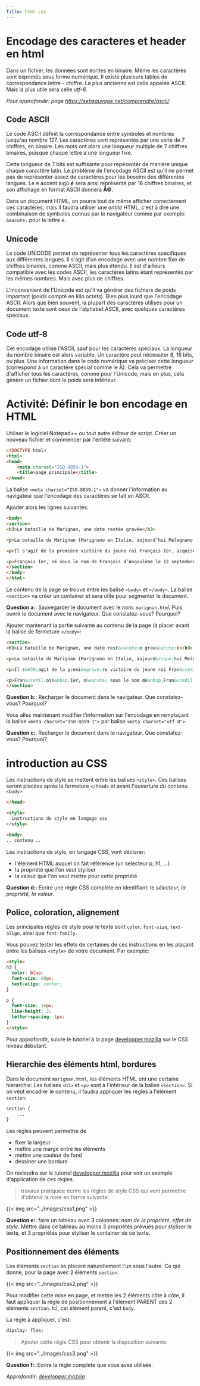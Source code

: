 ```yaml
---
Title: html css
---
```


# Encodage des caracteres et header en html
Dans un fichier, les données sont écrites en binaire. Même les caractères sont exprimés sous forme numérique. Il existe plusieurs tables de correspondance lettre - chiffre. La plus ancienne est celle appelée ASCII. Mais la plus utile sera celle *utf-8*.

*Pour approfondir: page https://sebsauvage.net/comprendre/ascii/*

## Code ASCII
Le code ASCII définit la correspondance entre symboles et nombres jusqu'au nombre 127. Les caractères sont représentés par une série de 7 chiffres, en binaire. Les mots ont alors une longueur multiple de 7 chiffres binaires, puisque chaque lettre a une longueur fixe. 

Cette longueur de 7 bits est suffisante pour repésenter de manière unique chaque caractère latin.
Le problème de l'encodage ASCII est qu'il ne permet pas de représenter assez de caractères pour les besoins des différentes langues. Le e accent aigû **é** sera ainsi représenté par 16 chiffres binaires, et son affichage en format ASCII donnera **Ã©**. 

Dans un document HTML, on pourra tout de même afficher correctement ces caractères, mais il faudra utiliser une *entité* HTML, c'est à dire une combinaison de symboles connus par le navigateur comme par exemple: `&eacute;` pour la lettre `é`.

## Unicode
Le code UNICODE permet de représenter tous les caractères spécifiques aux différentes langues. Il s'agit d'un encodage avec une nombre fixe de chiffres binaires, comme ASCII, mais plus étendu. Il est d'ailleurs compatible avec les codes ASCII, les caractères latins étant représentés par les mêmes nombres. Mais avec plus de chiffres.

L'inconvenient de l'Unicode est qu'il va générer des fichiers de poids important (poids compté en kilo octets). Bien plus lourd que l'encodage ASCII. Alors que bien souvent, la plupart des caractères utilisés pour un document texte sont ceux de l'alphabet ASCII, avec quelques caractères spéciaux.

## Code utf-8
Cet encodage utilise l'ASCII, sauf pour les caractères spéciaux. La longueur du nombre binaire est alors variable. Un caractère peut nécessiter 8, 16 bits, ou plus. Une information dans le code numérique va préciser cette longueur (correspond à un caractère spécial comme le Ã). Cela va permettre d'afficher tous les caractères, comme pour l'Unicode, mais en plus, cela génère un fichier dont le poids sera inférieur.

# Activité: Définir le bon encodage en HTML
Utiliser le logiciel Notepad++ ou tout autre éditeur de script. Créer un nouveau fichier et commencer par l'entête suivant:

```html
<!DOCTYPE html>
<html>
<head>
	<meta charset="ISO-8859-1">
	<title>page principale</title>
</head>
```

La balise `<meta charset="ISO-8859-1">` va donner l'information au navigateur que l'encodage des caractères se fait en ASCII.

Ajouter alors les lignes suivantes:

```html
<body>
<section>
<h3>La bataille de Marignan, une date restée gravée</h3>

<p>La bataille de Marignan (Marignano en Italie, aujourd’hui Melegnano, ville à 16 km au sud-est de Milan) eut lieu les 13 et 14 septembre 1515 et opposa le roi de France François Ier et ses alliés vénitiens aux mercenaires suisses qui défendaient le duché de Milan.</p>

<p>Il s'agit de la première victoire du jeune roi François Ier, acquise dès la première année de son règne. Celle-ci fit environ 16 000 morts en seize heures de combat.</p>

<p>François Ier, né sous le nom de François d’Angoulême le 12 septembre 1494 à Cognac et mort le 31 mars 1547 à Rambouillet, est un <a href="https://fr.wikipedia.org/wiki/Liste_des_monarques_de_France">roi de France</a> ayant régné du 25 janvier 1515, jour de son sacre, à sa mort en 1547. Fils de <a href="https://fr.wikipedia.org/wiki/Charles_d%27Orl%C3%A9ans_(1459-1496)" title="Charles d'Orléans (1459-1496)">Charles d'Orléans</a> et de <a href="https://fr.wikipedia.org/wiki/Louise_de_Savoie">Louise de Savoie</a>, il appartient à la branche de Valois-Angoulême de la dynastie capétienne.</p>
</section>
</body>
</html>
```

Le contenu de la page se trouve entre les balise `<body>` et `</body>`.  La balise `<section>` va créer un container et sera utile pour segmenter le document.

**Question a:**:  Sauvegarder le document avec le nom: `marignan.html` Puis ouvrir le document avec le navigateur. Que constatez-vous? Pourquoi?

Ajouter mantenant la partie suivante au contenu de la page (à placer avant la balise de fermeture `</body>`:

```html
<section>
<h3>La bataille de Marignan, une date rest&eacute;e grav&eacute;e</h3>

<p>La bataille de Marignan (Marignano en Italie, aujourd&rsquo;hui Melegnano, ville &agrave; 16 km au sud-est de Milan) eut lieu les 13 et 14 septembre 1515 et opposa le roi de France Fran&ccedil;ois Ier et ses alli&eacute;s v&eacute;nitiens aux mercenaires suisses qui d&eacute;fendaient le duch&eacute; de Milan.</p>

<p>Il s&#39;agit de la premi&egrave;re victoire du jeune roi Fran&ccedil;ois Ier, acquise d&egrave;s la premi&egrave;re ann&eacute;e de son r&egrave;gne. Celle-ci&nbsp; fit environ 16 000 morts en seize heures de combat.</p>

<p>Fran&ccedil;ois&nbsp;Ier, n&eacute; sous le nom de&nbsp;Fran&ccedil;ois d&rsquo;Angoul&ecirc;me&nbsp;le 12 septembre 1494 &agrave;&nbsp;Cognac et mort le 31 mars 1547 &agrave; Rambouillet, est un&nbsp;<a href="https://fr.wikipedia.org/wiki/Liste_des_monarques_de_France" title="Liste des monarques de France">roi de France</a>&nbsp;ayant r&eacute;gn&eacute; du 25 janvier 1515, jour de son sacre, &agrave; sa mort en&nbsp;1547. Fils de&nbsp;<a href="https://fr.wikipedia.org/wiki/Charles_d%27Orl%C3%A9ans_(1459-1496)">Charles d&#39;Orl&eacute;ans</a>&nbsp;et de&nbsp;<a href="https://fr.wikipedia.org/wiki/Louise_de_Savoie">Louise de Savoie</a>, il appartient &agrave; la branche de&nbsp;Valois-Angoul&ecirc;me de la dynastie cap&eacute;tienne.</p>
</section>
```

**Question b:**: Recharger le document dans le navigateur. Que constatez-vous? Pourquoi?

Vous allez maintenant modifier l'information sur l'encodage en remplaçant la balise `<meta charset="ISO-8859-1">` par balise `<meta charset="utf-8">`.

**Question c:**: Recharger le document dans le navigateur. Que constatez-vous? Pourquoi?

# introduction au CSS
Les instructions de style se mettent entre les balises `<style>`. Ces balises seront placées après la fermeture `</head>` et avant l'ouverture du contenu `<body>`

```html
</head>

<style>
  instructions de style en langage css
</style>

<body>
.. contenu ..
``` 

Les instructions de style, en langage CSS, vont déclarer:

* l'élément HTML auquel on fait référence (un selecteur p, h1, ...)
* la propriété que l'on veut styliser
* la valeur que l'on veut mettre pour cette propriété

**Question d:**: Ecrire une règle CSS complète en identifiant: le *sélecteur, la propriété, la valeur*.

## Police, coloration, alignement
Les principales règles de style pour le texte sont `color`, `font-size`, `text-align`, ainsi que `font-family`.

Vous pouvez tester les effets de certaines de ces instructions en les plaçant entre les balises `<style>` de votre document. Par exemple:

```html
<style>
h3 {
  color: blue;
  font-size: 60px;
  text-align: center;
}

p {
  font-size: 16px;
  line-height: 2;
  letter-spacing: 1px;
}
</style>
```

Pour approfondir, suivre le tutoriel à la page [developper.mozilla](https://developer.mozilla.org/fr/docs/Learn/Getting_started_with_the_web/CSS_basics) sur le CSS niveau débutant.

## Hierarchie des éléments html, bordures
Dans le document `marignan.html`, les éléments HTML ont une certaine hierarchie: Les balises `<h3>` et `<p>` sont à l'intérieur de la balise `<section>`. Si on veut encadrer le contenu, il faudra appliquer les règles à l'élément `section`:

```css
section {
	...
}
```

Les règles peuvent permettre de 

* fixer la largeur
* mettre une marge entre les éléments
* mettre une couleur de fond
* dessiner une bordure

On reviendra sur le tutoriel [developper.mozilla](https://developer.mozilla.org/fr/docs/Learn/Getting_started_with_the_web/CSS_basics) pour voir un exemple d'application de ces règles.

> travaux pratiques: écrire les règles de style CSS qui vont permettre d'obtenir la mise en forme suivante:

{{< img src="../images/css1.png" >}}

**Question e:**: faire un tableau avec 3 colonnes: *nom de la propriété*, *effet de style*. Mettre dans ce tableau au moins 3 propriétés prévues pour styliser le texte, et 3 propriétés pour styliser le container de ce texte.

## Positionnement des éléments
Les éléments `section` se placent naturellement l'un sous l'autre. Ce qui donne, pour la page avec 2 éléments `section`:


{{< img src="../images/css2.png" >}}

Pour modifier cette mise en page, et mettre les 2 éléments côte à côte, il faut appliquer la règle de positionnement à l'élément PARENT des 2 éléments `section`. Ici, cet élément parent, c'est `body`.

La règle à appliquer, c'est:

```css
dipslay: flex;
```

> Ajouter cette règle CSS pour obtenir la disposition suivante:

{{< img src="../images/css3.png" >}}

**Question f:**: Ecrire la règle complète que vous avez utilisée.

*Approfondir: [developper.mozilla](https://developer.mozilla.org/fr/docs/Learn/CSS/CSS_layout/Flexbox)*



